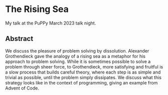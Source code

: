 # The Rising Sea

My talk at the PuPPy March 2023 talk night.

## Abstract
We discuss the pleasure of problem solving by dissolution. Alexander Grothendieck gave the analogy of a rising sea as a metaphor for his approach to problem solving. While it is sometimes possible to solve a problem through sheer force, to Grothendieck, more satisfying and fruitful is a slow process that builds careful theory, where each step is as simple and trivial as possible, until the problem simply dissipates. We discuss what this strategy looks like in the context of programming, giving an example from Advent of Code.
